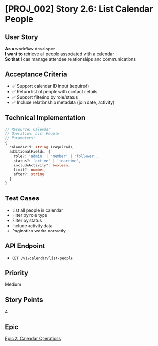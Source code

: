 # [PROJ_002] Story 2.6: List Calendar People

## User Story
**As a** workflow developer  
**I want to** retrieve all people associated with a calendar  
**So that** I can manage attendee relationships and communications

## Acceptance Criteria
- ✅ Support calendar ID input (required)
- ✅ Return list of people with contact details
- ✅ Support filtering by role/status
- ✅ Include relationship metadata (join date, activity)

## Technical Implementation
```typescript
// Resource: Calendar
// Operation: List People
// Parameters:
{
  calendarId: string (required),
  additionalFields: {
    role?: 'admin' | 'member' | 'follower',
    status?: 'active' | 'inactive',
    includeActivity?: boolean,
    limit?: number,
    after?: string
  }
}
```

## Test Cases
- List all people in calendar
- Filter by role type
- Filter by status
- Include activity data
- Pagination works correctly

## API Endpoint
- `GET /v1/calendar/list-people`

## Priority
Medium

## Story Points
4

## Epic
[Epic 2: Calendar Operations](./epic.md)
